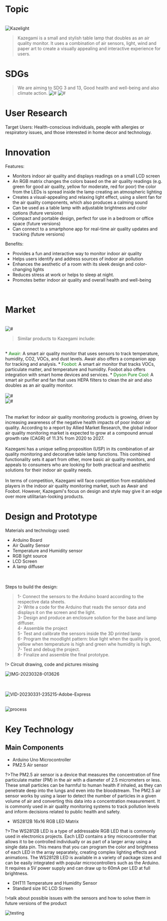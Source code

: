# Topic

<br>
<div class="loader"><img src="https://i.ibb.co/WGWG8vZ/lamp-2.jpg" alt="Kazelight"/></div>

>Kazegami is a small and stylish table lamp that doubles as an air quality monitor. It uses a combination of air sensors, light, wind and paper art to create a visually appealing and interactive experience for users.

# SDGs
>We are aiming to SDG 3 and 13, Good health and well-being and also climate action.
>![#](https://i.ibb.co/64kXN61/E-SDG-Poster-2019-without-UN-emblem-WEB.png)
>![#](https://i.ibb.co/bzgTwzv/E-GIF-03.gif)

# User Research
Target Users: Health-conscious individuals, people with allergies or respiratory issues, and those interested in home decor and technology.

# Innovation
Features:

* Monitors indoor air quality and displays readings on a small LCD screen
* An RGB matrix changes the colors based on the air quality readings (e.g. green for good air quality, yellow for moderate, red for poor) the color from the LEDs is spread inside the lamp creating an atmospheric lighting
* Creates a visual-appealing and relaxing light effect, using a silent fan for the air quality components, which also produces a calming sound
* Can be used as a table lamp with adjustable brightness and color options (future versions)
* Compact and portable design, perfect for use in a bedroom or office space (future versions)
* Can connect to a smartphone app for real-time air quality updates and tracking (future versions)

Benefits:

* Provides a fun and interactive way to monitor indoor air quality
* Helps users identify and address sources of indoor air pollution
* Enhances the aesthetic of a room with its sleek design and color-changing lights
* Reduces stress at work or helps to sleep at night.
* Promotes better indoor air quality and overall health and well-being

<br>

# Market

<br>
<div class="loader"><img src="https://media.istockphoto.com/id/1310961723/photo/tranquil-millennial-female-napping-on-couch-with-hands-behind-head.jpg?s=612x612&w=0&k=20&c=vp1wBOY6H_lD2rYlhWFStmlVTU9HvB2iz_2424JGjIM=" alt="#" /></div>

>Similar products to Kazegami include:
<br>
* <span style="color: green;">Awair:</span>
A smart air quality monitor that uses sensors to track temperature, humidity, CO2, VOCs, and dust levels. Awair also offers a companion app for tracking and analysis.
* <span style="color: green;">Foobot:</span> A smart air monitor that tracks VOCs, particulate matter, and temperature and humidity. Foobot also offers integration with smart home devices and services.
* <span style="color: green;">Dyson Pure Cool:</span> A smart air purifier and fan that uses HEPA filters to clean the air and also doubles as an air quality monitor.
<br>
<br><div class="loader"><img src="https://m.media-amazon.com/images/W/IMAGERENDERING_521856-T1/images/S/aplus-media/vc/a6bc06fb-a35b-4df0-8ee5-ad920d2a8490.__CR117,0,300,300_PT0_SX300_V1___.jpg" alt="#" /></div>
<div class="loader"><img src="https://dyson-h.assetsadobe2.com/is/image/content/dam/dyson/for-business/business-refresh/air-treatment/cool-me/Pure-Cool-Me_PDP_module2.jpg?$responsive$&cropPathE=mobile&fit=stretch,1&fmt=pjpeg&wid=640" alt="#" /></div>
<br>
<br>The market for indoor air quality monitoring products is growing, driven by increasing awareness of the negative health impacts of poor indoor air quality. According to a report by Allied Market Research, the global indoor air quality monitoring market is expected to grow at a compound annual growth rate (CAGR) of 11.3% from 2020 to 2027.
<br>
<br>Kazegami has a unique selling proposition (USP) in its combination of air quality monitoring and decorative table lamp functions. This combined functionality sets it apart from other, more basic air quality monitors, and appeals to consumers who are looking for both practical and aesthetic solutions for their indoor air quality needs.
<br>
<br>In terms of competition, Kazegami will face competition from established players in the indoor air quality monitoring market, such as Awair and Foobot. However, Kazegami's focus on design and style may give it an edge over more utilitarian-looking products.
<br>

# Design and Prototype
Materials and technology used:
* Arduino Board
* Air Quality Sensor
* Temperature and Humidity sensor
* RGB light source
* LCD Screen
* A lamp diffuser

<br>
<br>Steps to build the design:

> 1- Connect the sensors to the Arduino board according to the respective data sheets.
> <br>2- Write a code for the Arduino that reads the sensor data and displays it on the screen and the light.
> <br>3- Design and produce an enclosure solution for the base and lamp diffuser.
> <br>4- Assemble the project
> <br>5- Test and calibrate the sensors inside the 3D printed lamp
> <br>6- Program the moodlight pattern: blue light when the quality is good, yellow when temperature is high and green whe humidity is high.
> <br>7- Test and debug the project.
> <br>8- Finalize and assemble the final prototype.

!> Circuit drawing, code and pictures missing

<img src="https://i.ibb.co/qY1C3CH/IMG-20230328-013626.jpg" alt="IMG-20230328-013626" border="0" />
<br><br>

<br><img src="https://i.ibb.co/3TQ3csQ/VID-20230331-235215-Adobe-Express.gif" alt="VID-20230331-235215-Adobe-Express" border="0" /></a>

<br><img src="https://i.ibb.co/Vgq74BS/process.jpg" alt="process" border="0">

# Key Technology

## Main Components 
- Arduino Uno Microcontroller
- PM2.5 Air sensor

?>The PM2.5 air sensor is a device that measures the concentration of fine particulate matter (PM) in the air with a diameter of 2.5 micrometers or less. These small particles can be harmful to human health if inhaled, as they can penetrate deep into the lungs and even into the bloodstream. The PM2.5 air sensor works by using a laser to detect the number of particles in a given volume of air and converting this data into a concentration measurement. It is commonly used in air quality monitoring systems to track pollution levels and inform decisions related to public health and safety.
- WS2812B 16x16 RGB LED Matrix

?>The WS2812B LED is a type of addressable RGB LED that is commonly used in electronics projects. Each LED contains a tiny microcontroller that allows it to be controlled individually or as part of a larger array using a single data pin. This means that you can program the color and brightness of each LED in the array separately, creating complex lighting effects and animations. The WS2812B LED is available in a variety of package sizes and can be easily integrated with popular microcontrollers such as the Arduino. It requires a 5V power supply and can draw up to 60mA per LED at full brightness.

- DHT11 Temperature and Humidity Sensor
- Standard size IIC LCD Screen

!>talk about possible issues with the sensors and how to solve them in future versions of the product

<img src="https://i.ibb.co/41Z6jbv/testing.jpg" alt="testing" border="0">